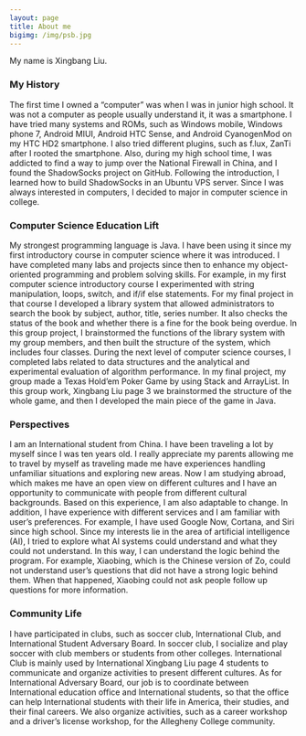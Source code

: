 ```yaml
---
layout: page
title: About me
bigimg: /img/psb.jpg
---
```

My name is Xingbang Liu.

### My History

The first time I owned a “computer” was when I was in junior high school. It was not a computer as people usually understand it, it was a smartphone. I have tried many systems and ROMs, such as Windows mobile, Windows phone 7, Android MIUI, Android HTC Sense, and Android CyanogenMod on my HTC HD2 smartphone. I also tried different plugins, such as f.lux, ZanTi after I rooted the smartphone. Also, during my high school time, I was addicted to find a way to jump over the National Firewall in China, and I found the ShadowSocks project on GitHub. Following the introduction, I learned how to build ShadowSocks in an Ubuntu VPS server. Since I was always interested in computers, I decided to major in computer science in college.

### Computer Science Education Lift

My strongest programming language is Java. I have been using it since my first introductory course in computer science where it was introduced. I have completed many labs and projects since then to enhance my object-oriented programming and problem solving skills. For example, in my first computer science introductory course I experimented with string manipulation, loops, switch, and if/if else statements. For my final project in that course I developed a library system that allowed administrators to search the book by subject, author, title, series number. It also checks the status of the book and whether there is a fine for the book being overdue. In this group project, I brainstormed the functions of the library system with my group members, and then built the structure of the system, which includes four classes. During the next level of computer science courses, I completed labs related to data structures and the analytical and experimental evaluation of algorithm performance. In my final project, my group made a Texas Hold’em Poker Game by using Stack and ArrayList. In this group work, Xingbang Liu page 3 we brainstormed the structure of the whole game, and then I developed the main piece of the game in Java.

### Perspectives

I am an International student from China. I have been traveling a lot by myself since I was ten years old. I really appreciate my parents allowing me to travel by myself as traveling made me have experiences handling unfamiliar situations and exploring new areas. Now I am studying abroad, which makes me have an open view on different cultures and I have an opportunity to communicate with people from different cultural backgrounds. Based on this experience, I am also adaptable to change. In addition, I have experience with different services and I am familiar with user’s preferences. For example, I have used Google Now, Cortana, and Siri since high school. Since my interests lie in the area of artificial intelligence (AI), I tried to explore what AI systems could understand and what they could not understand. In this way, I can understand the logic behind the program. For example, Xiaobing, which is the Chinese version of Zo, could not understand user’s questions that did not have a strong logic behind them. When that happened, Xiaobing could not ask people follow up questions for more information.

### Community Life

I have participated in clubs, such as soccer club, International Club, and International Student Adversary Board. In soccer club, I socialize and play soccer with club members or students from other colleges. International Club is mainly used by International Xingbang Liu page 4 students to communicate and organize activities to present different cultures. As for International Adversary Board, our job is to coordinate between International education office and International students, so that the office can help International students with their life in America, their studies, and their final careers. We also organize activities, such as a career workshop and a driver’s license workshop, for the Allegheny College community.

